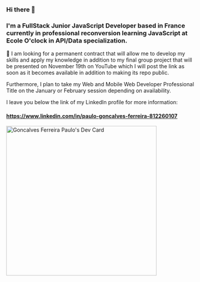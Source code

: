 ### Hi there 👋

### I'm a <strong>FullStack Junior JavaScript Developer</strong> based in France currently in professional reconversion learning JavaScript at <strong>Ecole O'clock</strong> in API/Data specialization. 

👯 I am looking for a permanent contract that will allow me to develop my skills and apply my knowledge in addition to my final group project that will be presented on November 19th on YouTube which I will post the link as soon as it becomes available in addition to making its repo public. 

Furthermore, I plan to take my Web and Mobile Web Developer Professional Title on the January or February session depending on availability.

I leave you below the link of my LinkedIn profile for more information:


#### https://www.linkedin.com/in/paulo-goncalves-ferreira-812260107

<a href="https://app.daily.dev/pdg12"><img src="https://api.daily.dev/devcards/d6ffbd7158614233a0c64b3920d84e8c.png?r=oxc" width="400" alt="Goncalves Ferreira Paulo's Dev Card"/></a>




